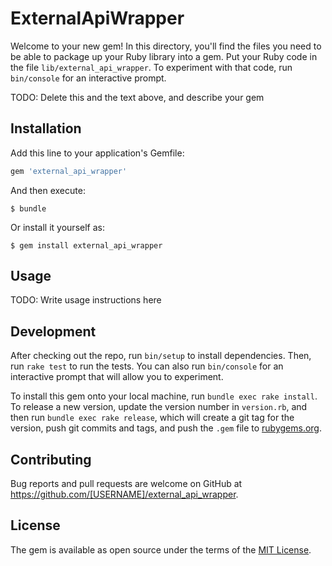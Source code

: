 # ExternalApiWrapper

Welcome to your new gem! In this directory, you'll find the files you need to be able to package up your Ruby library into a gem. Put your Ruby code in the file `lib/external_api_wrapper`. To experiment with that code, run `bin/console` for an interactive prompt.

TODO: Delete this and the text above, and describe your gem

## Installation

Add this line to your application's Gemfile:

```ruby
gem 'external_api_wrapper'
```

And then execute:

    $ bundle

Or install it yourself as:

    $ gem install external_api_wrapper

## Usage

TODO: Write usage instructions here

## Development

After checking out the repo, run `bin/setup` to install dependencies. Then, run `rake test` to run the tests. You can also run `bin/console` for an interactive prompt that will allow you to experiment.

To install this gem onto your local machine, run `bundle exec rake install`. To release a new version, update the version number in `version.rb`, and then run `bundle exec rake release`, which will create a git tag for the version, push git commits and tags, and push the `.gem` file to [rubygems.org](https://rubygems.org).

## Contributing

Bug reports and pull requests are welcome on GitHub at https://github.com/[USERNAME]/external_api_wrapper.

## License

The gem is available as open source under the terms of the [MIT License](https://opensource.org/licenses/MIT).
